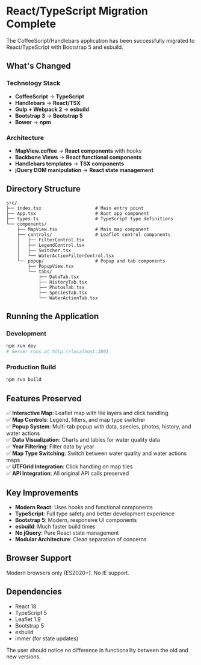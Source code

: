 # React/TypeScript Migration Complete

The CoffeeScript/Handlebars application has been successfully migrated to React/TypeScript with Bootstrap 5 and esbuild.

## What's Changed

### Technology Stack
- **CoffeeScript** → **TypeScript**
- **Handlebars** → **React/TSX**
- **Gulp + Webpack 2** → **esbuild**
- **Bootstrap 3** → **Bootstrap 5**
- **Bower** → **npm**

### Architecture
- **MapView.coffee** → **React components** with hooks
- **Backbone Views** → **React functional components**
- **Handlebars templates** → **TSX components**
- **jQuery DOM manipulation** → **React state management**

## Directory Structure

```
src/
├── index.tsx                    # Main entry point
├── App.tsx                      # Root app component
├── types.ts                     # TypeScript type definitions
└── components/
    ├── MapView.tsx              # Main map component
    ├── controls/                # Leaflet control components
    │   ├── FilterControl.tsx
    │   ├── LegendControl.tsx
    │   ├── Switcher.tsx
    │   └── WaterActionFilterControl.tsx
    └── popup/                   # Popup and tab components
        ├── PopupView.tsx
        └── tabs/
            ├── DataTab.tsx
            ├── HistoryTab.tsx
            ├── PhotosTab.tsx
            ├── SpeciesTab.tsx
            └── WaterActionTab.tsx
```

## Running the Application

### Development
```bash
npm run dev
# Server runs at http://localhost:3001
```

### Production Build
```bash
npm run build
```

## Features Preserved

✅ **Interactive Map**: Leaflet map with tile layers and click handling  
✅ **Map Controls**: Legend, filters, and map type switcher  
✅ **Popup System**: Multi-tab popup with data, species, photos, history, and water actions  
✅ **Data Visualization**: Charts and tables for water quality data  
✅ **Year Filtering**: Filter data by year  
✅ **Map Type Switching**: Switch between water quality and water actions maps  
✅ **UTFGrid Integration**: Click handling on map tiles  
✅ **API Integration**: All original API calls preserved  

## Key Improvements

- **Modern React**: Uses hooks and functional components
- **TypeScript**: Full type safety and better development experience
- **Bootstrap 5**: Modern, responsive UI components
- **esbuild**: Much faster build times
- **No jQuery**: Pure React state management
- **Modular Architecture**: Clean separation of concerns

## Browser Support

Modern browsers only (ES2020+). No IE support.

## Dependencies

- React 18
- TypeScript 5
- Leaflet 1.9
- Bootstrap 5
- esbuild
- immer (for state updates)

The user should notice no difference in functionality between the old and new versions.